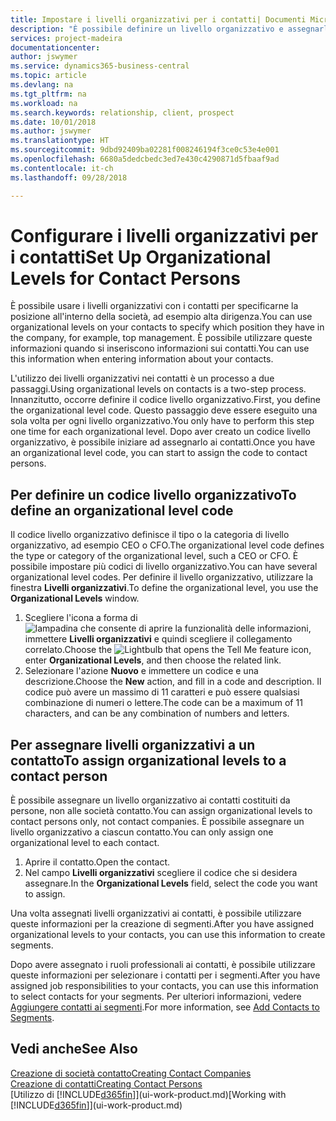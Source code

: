 ```yaml
---
title: Impostare i livelli organizzativi per i contatti| Documenti Microsoft
description: "È possibile definire un livello organizzativo e assegnarlo al contatto per indicare la posizione all'interno della rispettiva società, ad esempio alta dirigenza."
services: project-madeira
documentationcenter: 
author: jswymer
ms.service: dynamics365-business-central
ms.topic: article
ms.devlang: na
ms.tgt_pltfrm: na
ms.workload: na
ms.search.keywords: relationship, client, prospect
ms.date: 10/01/2018
ms.author: jswymer
ms.translationtype: HT
ms.sourcegitcommit: 9dbd92409ba02281f008246194f3ce0c53e4e001
ms.openlocfilehash: 6680a5dedcbedc3ed7e430c4290871d5fbaaf9ad
ms.contentlocale: it-ch
ms.lasthandoff: 09/28/2018

---
```

# <a name="set-up-organizational-levels-for-contact-persons"></a><span data-ttu-id="a875c-103">Configurare i livelli organizzativi per i contatti</span><span class="sxs-lookup"><span data-stu-id="a875c-103">Set Up Organizational Levels for Contact Persons</span></span>
<span data-ttu-id="a875c-104">È possibile usare i livelli organizzativi con i contatti per specificarne la posizione all'interno della società, ad esempio alta dirigenza.</span><span class="sxs-lookup"><span data-stu-id="a875c-104">You can use organizational levels on your contacts to specify which position they have in the company, for example, top management.</span></span> <span data-ttu-id="a875c-105">È possibile utilizzare queste informazioni quando si inseriscono informazioni sui contatti.</span><span class="sxs-lookup"><span data-stu-id="a875c-105">You can use this information when entering information about your contacts.</span></span>

<span data-ttu-id="a875c-106">L'utilizzo dei livelli organizzativi nei contatti è un processo a due passaggi.</span><span class="sxs-lookup"><span data-stu-id="a875c-106">Using organizational levels on contacts is a two-step process.</span></span> <span data-ttu-id="a875c-107">Innanzitutto, occorre definire il codice livello organizzativo.</span><span class="sxs-lookup"><span data-stu-id="a875c-107">First, you define the organizational level code.</span></span> <span data-ttu-id="a875c-108">Questo passaggio deve essere eseguito una sola volta per ogni livello organizzativo.</span><span class="sxs-lookup"><span data-stu-id="a875c-108">You only have to perform this step one time for each organizational level.</span></span> <span data-ttu-id="a875c-109">Dopo aver creato un codice livello organizzativo, è possibile iniziare ad assegnarlo ai contatti.</span><span class="sxs-lookup"><span data-stu-id="a875c-109">Once you have an organizational level code, you can start to assign the code to contact persons.</span></span>

## <a name="to-define-an-organizational-level-code"></a><span data-ttu-id="a875c-110">Per definire un codice livello organizzativo</span><span class="sxs-lookup"><span data-stu-id="a875c-110">To define an organizational level code</span></span>
<span data-ttu-id="a875c-111">Il codice livello organizzativo definisce il tipo o la categoria di livello organizzativo, ad esempio CEO o CFO.</span><span class="sxs-lookup"><span data-stu-id="a875c-111">The organizational level code defines the type or category of the organizational level, such a CEO  or CFO.</span></span> <span data-ttu-id="a875c-112">È possibile impostare più codici di livello organizzativo.</span><span class="sxs-lookup"><span data-stu-id="a875c-112">You can have several organizational level codes.</span></span> <span data-ttu-id="a875c-113">Per definire il livello organizzativo, utilizzare la finestra **Livelli organizzativi**.</span><span class="sxs-lookup"><span data-stu-id="a875c-113">To define the organizational level, you use the **Organizational Levels** window.</span></span>

1. <span data-ttu-id="a875c-114">Scegliere l'icona a forma di ![lampadina che consente di aprire la funzionalità delle informazioni](media/ui-search/search_small.png "Informazioni sull'operazione che si desidera eseguire"), immettere **Livelli organizzativi** e quindi scegliere il collegamento correlato.</span><span class="sxs-lookup"><span data-stu-id="a875c-114">Choose the ![Lightbulb that opens the Tell Me feature](media/ui-search/search_small.png "Tell me what you want to do") icon, enter **Organizational Levels**, and then choose the related link.</span></span>
2. <span data-ttu-id="a875c-115">Selezionare l'azione **Nuovo** e immettere un codice e una descrizione.</span><span class="sxs-lookup"><span data-stu-id="a875c-115">Choose the **New** action, and fill in a code and description.</span></span> <span data-ttu-id="a875c-116">Il codice può avere un massimo di 11 caratteri e può essere qualsiasi combinazione di numeri o lettere.</span><span class="sxs-lookup"><span data-stu-id="a875c-116">The code can be a maximum of 11 characters, and can be any combination of numbers and letters.</span></span>

## <a name="to-assign-organizational-levels-to-a-contact-person"></a><span data-ttu-id="a875c-117">Per assegnare livelli organizzativi a un contatto</span><span class="sxs-lookup"><span data-stu-id="a875c-117">To assign organizational levels to a contact person</span></span>
<span data-ttu-id="a875c-118">È possibile assegnare un livello organizzativo ai contatti costituiti da persone, non alle società contatto.</span><span class="sxs-lookup"><span data-stu-id="a875c-118">You can assign organizational levels to contact persons only, not contact companies.</span></span> <span data-ttu-id="a875c-119">È possibile assegnare un livello organizzativo a ciascun contatto.</span><span class="sxs-lookup"><span data-stu-id="a875c-119">You can only assign one organizational level to each contact.</span></span>

1. <span data-ttu-id="a875c-120">Aprire il contatto.</span><span class="sxs-lookup"><span data-stu-id="a875c-120">Open the contact.</span></span>
2. <span data-ttu-id="a875c-121">Nel campo **Livelli organizzativi** scegliere il codice che si desidera assegnare.</span><span class="sxs-lookup"><span data-stu-id="a875c-121">In the **Organizational Levels** field, select the code you want to assign.</span></span>

<span data-ttu-id="a875c-122">Una volta assegnati livelli organizzativi ai contatti, è possibile utilizzare queste informazioni per la creazione di segmenti.</span><span class="sxs-lookup"><span data-stu-id="a875c-122">After you have assigned organizational levels to your contacts, you can use this information to create segments.</span></span>

<span data-ttu-id="a875c-123">Dopo avere assegnato i ruoli professionali ai contatti, è possibile utilizzare queste informazioni per selezionare i contatti per i segmenti.</span><span class="sxs-lookup"><span data-stu-id="a875c-123">After you have assigned job responsibilities to your contacts, you can use this information to select contacts for your segments.</span></span> <span data-ttu-id="a875c-124">Per ulteriori informazioni, vedere [Aggiungere contatti ai segmenti](marketing-add-contact-segment.md).</span><span class="sxs-lookup"><span data-stu-id="a875c-124">For more information, see [Add Contacts to Segments](marketing-add-contact-segment.md).</span></span>

## <a name="see-also"></a><span data-ttu-id="a875c-125">Vedi anche</span><span class="sxs-lookup"><span data-stu-id="a875c-125">See Also</span></span>
[<span data-ttu-id="a875c-126">Creazione di società contatto</span><span class="sxs-lookup"><span data-stu-id="a875c-126">Creating Contact Companies</span></span>](marketing-create-contact-companies.md)  
[<span data-ttu-id="a875c-127">Creazione di contatti</span><span class="sxs-lookup"><span data-stu-id="a875c-127">Creating Contact Persons</span></span>](marketing-create-contact-persons.md)  
<span data-ttu-id="a875c-128">[Utilizzo di [!INCLUDE[d365fin](includes/d365fin_md.md)]](ui-work-product.md)</span><span class="sxs-lookup"><span data-stu-id="a875c-128">[Working with [!INCLUDE[d365fin](includes/d365fin_md.md)]](ui-work-product.md)</span></span>  


